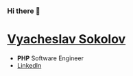 ### Hi there 👋

# [Vyacheslav Sokolov](https://sokolovvs.github.io/)

- **PHP** Software Engineer
- [LinkedIn](https://www.linkedin.com/in/sokolovvs)
<!-- 
<p>
  &nbsp;
  <img align="left" src="https://github-readme-stats.vercel.app/api/top-langs/?username=sokolovvs&layout=compact&langs_count=10&hide=html,jupyter%20notebook,css,scss,blade,twig,mako" alt="languages" />
  <img align="left" src="https://github-readme-stats.vercel.app/api?username=sokolovvs&show_icons=true" alt="sokolovvs" />
</p> -->
